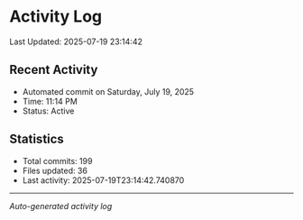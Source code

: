 # Activity Log

Last Updated: 2025-07-19 23:14:42

## Recent Activity
- Automated commit on Saturday, July 19, 2025
- Time: 11:14 PM
- Status: Active

## Statistics
- Total commits: 199
- Files updated: 36
- Last activity: 2025-07-19T23:14:42.740870

---
*Auto-generated activity log*
